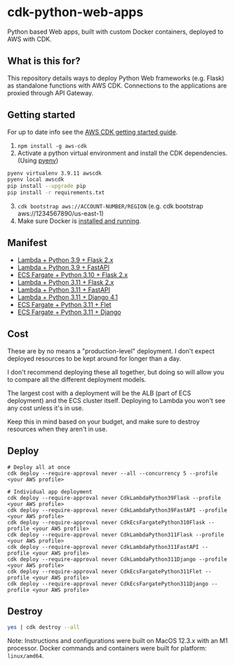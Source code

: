 # cdk-python-web-apps

Python based Web apps, built with custom Docker containers, deployed to AWS with CDK.

## What is this for?

This repository details ways to deploy Python Web frameworks (e.g. Flask) as standalone functions with AWS CDK.  Connections to the applications are proxied through API Gateway.

## Getting started

For up to date info see the [AWS CDK getting started guide](https://docs.aws.amazon.com/cdk/v2/guide/getting_started.html).

1.  `npm install -g aws-cdk`
2.  Activate a python virtual environment and install the CDK dependencies. (Using [pyenv](https://github.com/pyenv/pyenv)) 

```zsh
pyenv virtualenv 3.9.11 awscdk
pyenv local awscdk
pip install --upgrade pip
pip install -r requirements.txt
```

3.  `cdk bootstrap aws://ACCOUNT-NUMBER/REGION` (e.g. cdk bootstrap aws://1234567890/us-east-1)
4.  Make sure Docker is [installed and running](https://www.docker.com/products/docker-desktop/).

## Manifest

-   [Lambda + Python 3.9 + Flask 2.x](stacks/cdk_lambda_python_3_9_flask/)
-   [Lambda + Python 3.9 + FastAPI](stacks/cdk_lambda_python_3_9_fastapi/)
-   [ECS Fargate + Python 3.10 + Flask 2.x](stacks/cdk_ecs_python_3_10_flask/)
-   [Lambda + Python 3.11 + Flask 2.x](stacks/cdk_lambda_python_3_11_flask/)
-   [Lambda + Python 3.11 + FastAPI](stacks/cdk_lambda_python_3_11_fastapi/)
-   [Lambda + Python 3.11 + Django 4.1](stacks/cdk_lambda_python_3_11_django/)
-   [ECS Fargate + Python 3.11 + Flet](stacks/cdk_ecs_python_3_11_flet/)
-   [ECS Fargate + Python 3.11 + Django](stacks/cdk_ecs_python_3_11_django/)

## Cost

These are by no means a "production-level" deployment.  I don't expect deployed resources to be kept around for longer than a day.

I don't recommend deploying these all together, but doing so will allow you to compare all the different deployment models.

The largest cost with a deployment will be the ALB (part of ECS deployment) and the ECS cluster itself.  Deploying to Lambda you won't see any cost unless it's in use.

Keep this in mind based on your budget, and make sure to destroy resources when they aren't in use.  

## Deploy

    # Deploy all at once
    cdk deploy --require-approval never --all --concurrency 5 --profile <your AWS profile>

    # Individual app deployment
    cdk deploy --require-approval never CdkLambdaPython39Flask --profile <your AWS profile>
    cdk deploy --require-approval never CdkLambdaPython39FastAPI --profile <your AWS profile>
    cdk deploy --require-approval never CdkEcsFargatePython310Flask --profile <your AWS profile>
    cdk deploy --require-approval never CdkLambdaPython311Flask --profile <your AWS profile>
    cdk deploy --require-approval never CdkLambdaPython311FastAPI --profile <your AWS profile>
    cdk deploy --require-approval never CdkLambdaPython311Django --profile <your AWS profile>
    cdk deploy --require-approval never CdkEcsFargatePython311Flet --profile <your AWS profile>
    cdk deploy --require-approval never CdkEcsFargatePython311Django --profile <your AWS profile>

## Destroy

```zsh
yes | cdk destroy --all
```

Note: Instructions and configurations were built on MacOS 12.3.x with an M1 processor.  Docker commands and containers were built for platform: `linux/amd64`.
